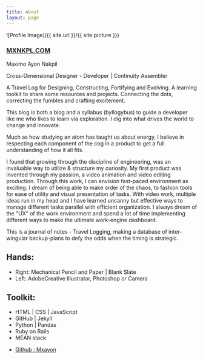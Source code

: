 ```yaml
---
title: About
layout: page
---
```

![Profile Image]({{ site.url }}/{{ site.picture }})


<h3><a href="https://mxnkpl.com/">MXNKPL.COM</a></h3>
<p>Maximo Ayon Nakpil</p>
<p>Cross-Dimensional Designer - Developer | Continuity Assembler </p>


<p> A Travel Log for Designing, Constructing, Fortifying and Evolving.
A learning toolkit to share some resources and projects. Connecting the dots, correcting the fumbles and crafting excitement. </p>
<p>
This blog is both a blog and a syllabus (byllogybus) to guide a developer like me who likes to learn via exploration. I dig into what drives the world to change and innovate.
</p>
<p>
Much as how studying an atom has taught us about energy, I believe in respecting each component of the cog in a product to get a full understanding of how it all fits.
</p>
<p>
I found that growing through the discipline of engineering, was an invaluable way to utilize & structure my curiosity. My first product was invented through my passion, a video animation and video editing production. Through this work, I can envision fast-paced environment as exciting. I dream of being able to make order of the chaos, to fashion tools for ease of utility and visual presentation of tasks. With video work, multiple ideas run in my head and I have learned uncanny but effective ways to manage different tasks parallel with efficient organization. I always dream of the "UX" of the work environment and spend a lot of time implementing different ways to make the ultimate work-engine dashboard.
</p>
<p>
This is a journal of notes - Travel Logging, making a database of inter-wingular backup-plans to defy the odds when the timing is strategic.
</p>

<h2>Hands:</h2>
<ul class="skill-list">
	<li> Right: Mechanical Pencil and Paper | Blank Slate</li>
	<li>Left: AdobeCreative Illustrator, Photoshop or Camera</li>
</ul>

<h2>Toolkit:</h2>

<ul class="skill-list">
	<li>HTML | CSS | JavaScript</li>
	<li>GitHub | Jekyll</li>
	<li>Python | Pandas</li>
	<li>Ruby on Rails</li>
	<li>MEAN stack</li>
</ul>


<ul>
	<li><a href="https://github.com/mxayon">Github : Mxayon</a></li>

</ul>
